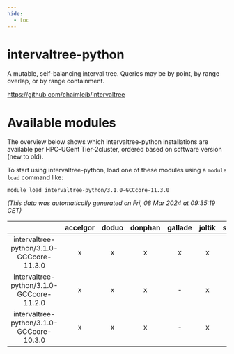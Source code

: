 ```yaml
---
hide:
  - toc
---
```


intervaltree-python
===================


A mutable, self-balancing interval tree. Queries may be by point, by range overlap, or by range containment.

https://github.com/chaimleib/intervaltree
# Available modules


The overview below shows which intervaltree-python installations are available per HPC-UGent Tier-2cluster, ordered based on software version (new to old).

To start using intervaltree-python, load one of these modules using a `module load` command like:

```shell
module load intervaltree-python/3.1.0-GCCcore-11.3.0
```

*(This data was automatically generated on Fri, 08 Mar 2024 at 09:35:19 CET)*  

| |accelgor|doduo|donphan|gallade|joltik|skitty|
| :---: | :---: | :---: | :---: | :---: | :---: | :---: |
|intervaltree-python/3.1.0-GCCcore-11.3.0|x|x|x|x|x|x|
|intervaltree-python/3.1.0-GCCcore-11.2.0|x|x|x|-|x|x|
|intervaltree-python/3.1.0-GCCcore-10.3.0|x|x|x|-|x|x|
